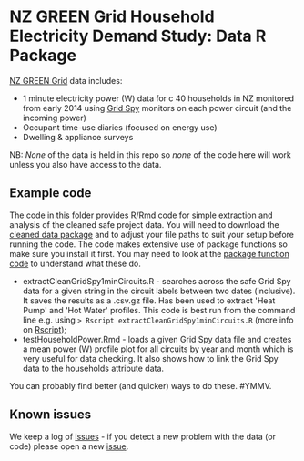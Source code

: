 # NZ GREEN Grid Household Electricity Demand Study: Data R Package
[NZ GREEN Grid](https://www.otago.ac.nz/centre-sustainability/research/energy/otago050285.html) data includes:

 * 1 minute electricity power (W) data for c 40 households in NZ monitored from early 2014 using [Grid Spy](https://gridspy.com/) monitors on each power circuit (and the incoming power)
 * Occupant time-use diaries (focused on energy use)
 * Dwelling & appliance surveys

NB: *None* of the data is held in this repo so *none* of the code here will work unless you also have access to the data.

## Example code

The code in this folder provides R/Rmd code for simple extraction and analysis of the cleaned safe project data. You will need to download the [cleaned data package](https://cfsotago.github.io/GREENGridData/) and to adjust your file paths to suit your setup before running the code. The code makes extensive use of package functions so make sure you install it first. You may need to look at the [package function code](../R/) to understand what these do.

 * extractCleanGridSpy1minCircuits.R - searches across the safe Grid Spy data for a given string in the circuit labels between two dates (inclusive). It saves the results as a .csv.gz file. Has been used to extract 'Heat Pump' and 'Hot Water' profiles. This code is best run from the command line e.g. using `> Rscript extractCleanGridSpy1minCircuits.R` (more info on [Rscript](https://www.rdocumentation.org/packages/utils/versions/3.5.1/topics/Rscript));
 * testHouseholdPower.Rmd - loads a given Grid Spy data file and creates a mean power (W) profile plot for all circuits by year and month which is very useful for data checking. It also shows how to link the Grid Spy data to the households attribute data.

You can probably find better (and quicker) ways to do these. #YMMV.

## Known issues

We keep a log of [issues](https://github.com/dataknut/nzGREENGridDataR/issues?q=is%3Aissue+label%3Aexamples) - if you detect a new problem with the data (or code) please open a new [issue](https://github.com/dataknut/nzGREENGridDataR/issues?q=is%3Aissue+label%3Aexamples).


